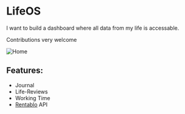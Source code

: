 # LifeOS
 
I want to build a dashboard where all data from my life is accessable.

Contributions very welcome

![Home](https://lifeos.serienguide.tv/storage/home-dev.png)

## Features:

- Journal
- Life-Reviews
- Working Time
- [Rentablo](https://rentablo.de) API


